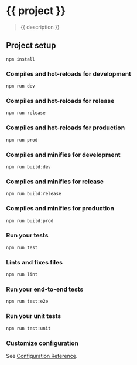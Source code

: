 # {{ project }}

> {{ description }}

## Project setup

```
npm install
```

### Compiles and hot-reloads for development

```
npm run dev
```

### Compiles and hot-reloads for release

```
npm run release
```

### Compiles and hot-reloads for production

```
npm run prod
```

### Compiles and minifies for development

```
npm run build:dev
```

### Compiles and minifies for release

```
npm run build:release
```

### Compiles and minifies for production

```
npm run build:prod
```

### Run your tests

```
npm run test
```

### Lints and fixes files

```
npm run lint
```

### Run your end-to-end tests

```
npm run test:e2e
```

### Run your unit tests

```
npm run test:unit
```

### Customize configuration

See [Configuration Reference](https://cli.vuejs.org/config/).
